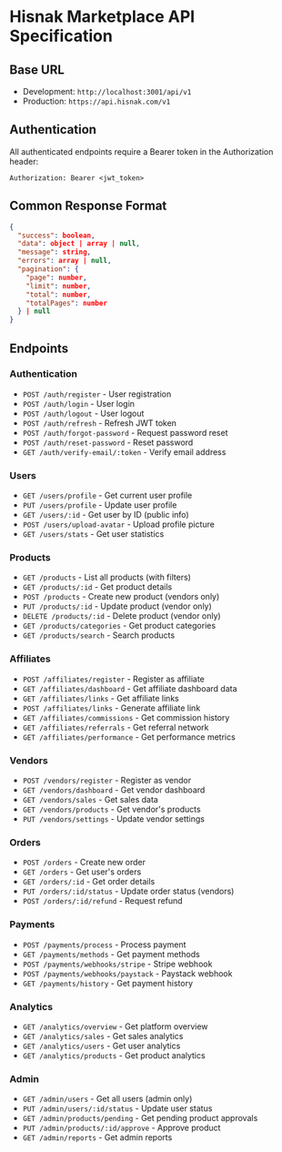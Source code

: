 # Hisnak Marketplace API Specification

## Base URL
- Development: `http://localhost:3001/api/v1`
- Production: `https://api.hisnak.com/v1`

## Authentication
All authenticated endpoints require a Bearer token in the Authorization header:
```
Authorization: Bearer <jwt_token>
```

## Common Response Format
```json
{
  "success": boolean,
  "data": object | array | null,
  "message": string,
  "errors": array | null,
  "pagination": {
    "page": number,
    "limit": number,
    "total": number,
    "totalPages": number
  } | null
}
```

## Endpoints

### Authentication
- `POST /auth/register` - User registration
- `POST /auth/login` - User login
- `POST /auth/logout` - User logout
- `POST /auth/refresh` - Refresh JWT token
- `POST /auth/forgot-password` - Request password reset
- `POST /auth/reset-password` - Reset password
- `GET /auth/verify-email/:token` - Verify email address

### Users
- `GET /users/profile` - Get current user profile
- `PUT /users/profile` - Update user profile
- `GET /users/:id` - Get user by ID (public info)
- `POST /users/upload-avatar` - Upload profile picture
- `GET /users/stats` - Get user statistics

### Products
- `GET /products` - List all products (with filters)
- `GET /products/:id` - Get product details
- `POST /products` - Create new product (vendors only)
- `PUT /products/:id` - Update product (vendor only)
- `DELETE /products/:id` - Delete product (vendor only)
- `GET /products/categories` - Get product categories
- `GET /products/search` - Search products

### Affiliates
- `POST /affiliates/register` - Register as affiliate
- `GET /affiliates/dashboard` - Get affiliate dashboard data
- `GET /affiliates/links` - Get affiliate links
- `POST /affiliates/links` - Generate affiliate link
- `GET /affiliates/commissions` - Get commission history
- `GET /affiliates/referrals` - Get referral network
- `GET /affiliates/performance` - Get performance metrics

### Vendors
- `POST /vendors/register` - Register as vendor
- `GET /vendors/dashboard` - Get vendor dashboard
- `GET /vendors/sales` - Get sales data
- `GET /vendors/products` - Get vendor's products
- `PUT /vendors/settings` - Update vendor settings

### Orders
- `POST /orders` - Create new order
- `GET /orders` - Get user's orders
- `GET /orders/:id` - Get order details
- `PUT /orders/:id/status` - Update order status (vendors)
- `POST /orders/:id/refund` - Request refund

### Payments
- `POST /payments/process` - Process payment
- `GET /payments/methods` - Get payment methods
- `POST /payments/webhooks/stripe` - Stripe webhook
- `POST /payments/webhooks/paystack` - Paystack webhook
- `GET /payments/history` - Get payment history

### Analytics
- `GET /analytics/overview` - Get platform overview
- `GET /analytics/sales` - Get sales analytics
- `GET /analytics/users` - Get user analytics
- `GET /analytics/products` - Get product analytics

### Admin
- `GET /admin/users` - Get all users (admin only)
- `PUT /admin/users/:id/status` - Update user status
- `GET /admin/products/pending` - Get pending product approvals
- `PUT /admin/products/:id/approve` - Approve product
- `GET /admin/reports` - Get admin reports